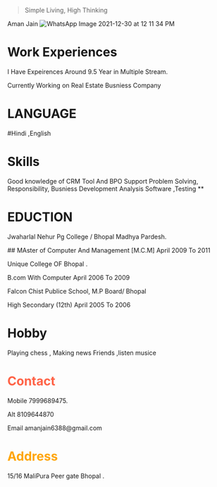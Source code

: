 >  Simple Living, High Thinking 

Aman Jain
![WhatsApp Image 2021-12-30 at 12 11 34 PM](https://user-images.githubusercontent.com/96813003/151762613-2a7b6b7d-8ec0-40d5-b7b7-5d1598d6e237.jpeg)

<html>
<head>
<title>Page Title</title>
</head>
<body>

<h1>Work Experiences</h1>
<p>I Have Expeirences Around 9.5 Year in Multiple Stream.</p>
Currently Working on Real Estate Busniess Company
  <h1>LANGUAGE</h1>
#Hindi ,English
<h1>Skills</h1>
 Good knowledge of CRM Tool And BPO Support 
 Problem Solving,
 Responsibility,
Busniess Development 
 Analysis Software ,Testing   
  **<h1>EDUCTION</h1>
<p>Jwaharlal Nehur Pg College / Bhopal Madhya Pardesh.</p>
 ## MAster of Computer And Management [M.C.M]  April 2009 To 2011
<p>Unique College OF Bhopal .</p>
  B.com With Computer  April 2006 To 2009
 <p>Falcon Chist Publice School, M.P Board/ Bhopal</p>
  High Secondary (12th) April 2005 To 2006 
  <h1> Hobby</h1>
  <p>Playing chess , Making news Friends ,listen musice 
<h1 style="color:tomato;">Contact</h1>
<p>Mobile 7999689475.</p>
  <p> Alt 8109644870
  <p>Email amanjain6388@gmail.com</p>
  
<h1 style="color:orange;">Address</h1> 
 <p>15/16 MaliPura Peer gate Bhopal .</p>

  
  
